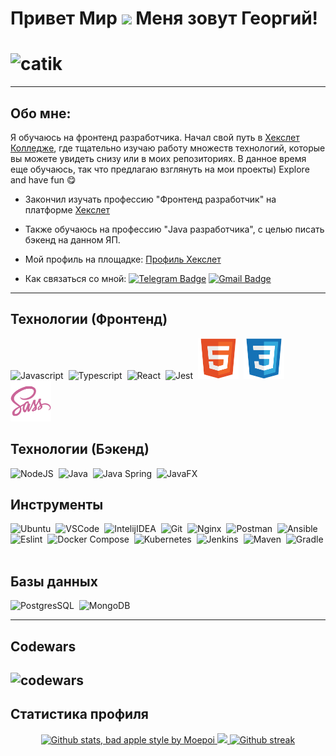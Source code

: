 # Привет Мир <img width="35px" src="https://github.com/user-attachments/assets/cc294e30-ea4e-4530-b09e-0bb6703f8fa4" />  Меня зовут Георгий!
# ![catik](https://github.com/Goga-Rid/Goga-Rid/assets/112984775/4c6f8a13-00b9-4533-a85b-520103e0cc50)

---

## Обо мне:

Я обучаюсь на фронтенд разработчика. Начал свой путь в <a href="https://hexly.ru/#">Хекслет Колледже</a>, где тщательно изучаю работу множеств технологий, которые вы можете увидеть снизу или в моих репозиториях. В данное время еще обучаюсь, так что предлагаю взглянуть на мои проекты) Explore and have fun :yum:
- Закончил изучать профессию "Фронтенд разработчик" на платформе <a href="https://ru.hexlet.io">Хекслет</a>

- Также обучаюсь на профессию "Java разработчика", с целью писать бэкенд на данном ЯП.

- Мой профиль на площадке: <a href="https://ru.hexlet.io/u/goga-rid">Профиль Хекслет</a>

- Как связаться со мной: [![Telegram Badge](https://img.shields.io/badge/-geo_rid-Swamp?style=flat&logo=Telegram&logoColor=white)](https://t.me/geo_rid) [![Gmail Badge](https://img.shields.io/badge/-Mail-blue?style=flat&logo=Gmail&logoColor=white)](mailto:wopa22@list.ru)
---
## Технологии (Фронтенд)
<div>
    <img width="65px" src="https://github.com/user-attachments/assets/5b9d84a5-ae92-4474-9116-f7502884b199" title="Javascript" alt="Javascript" />&nbsp;
    <img width="65px" src="https://github.com/user-attachments/assets/9e3e8a42-443a-41c0-a600-0024ac7c5329" title="Typescript" alt="Typescript" />&nbsp;
    <img width="65px" src="https://github.com/user-attachments/assets/dd33a113-05ae-41ec-b42a-06ef6034ce00" title="React" alt="React" />&nbsp;
    <img width="65px" src="https://github.com/user-attachments/assets/7fbdec0b-2472-4ab1-b793-1f89794c7b6c" title="Jest" alt="Jest" />&nbsp;
    <img width="65px" src="https://github.com/devicons/devicon/blob/master/icons/html5/html5-original.svg" title="HTML5" alt="HTML5" />&nbsp;
    <img width="65px" src="https://github.com/devicons/devicon/blob/master/icons/css3/css3-original.svg" title="CSS3" alt="CSS3" />&nbsp;
    <img width="65px" src="https://github.com/devicons/devicon/blob/master/icons/sass/sass-original.svg" title="Sass" alt="Sass" />&nbsp;
</div>

## Технологии (Бэкенд)
<div>
    <img width="65px"src="https://github.com/user-attachments/assets/45683a06-a07b-4420-883f-0c360895184e" title="NodeJS" alt="NodeJS" >&nbsp;
    <img width="65px" src="https://github.com/user-attachments/assets/74d0e608-1361-4406-aa1e-cdbcfeab5cbd" title="Java" alt="Java" />&nbsp;
    <img width="65px" src="https://github.com/user-attachments/assets/2a7a06d1-7f99-47cb-8196-9fd3597b0931" title="Java Spring" alt="Java Spring" />&nbsp;
    <img width="130px" src="https://upload.wikimedia.org/wikipedia/en/c/cc/JavaFX_Logo.png?20171126060508" title="JavaFX" alt="JavaFX" />&nbsp;
</div>

## Инструменты
<div>
    <img width="65px" src="https://github.com/user-attachments/assets/9059c9e1-af72-453b-8b26-d91a86fb4940" title="Ubuntu" alt="Ubuntu" />&nbsp;
    <img width="65px" src="https://github.com/user-attachments/assets/fd76e2de-612e-46c1-bab2-73bf88411b95" title="VSCode" alt="VSCode" />&nbsp;
    <img width="65px" src="https://github.com/user-attachments/assets/f50676b0-176f-46a0-b8c7-284c32b6e738" title="IntelijIDEA" alt="IntelijIDEA" />&nbsp;
    <img width="65px" src="https://github.com/user-attachments/assets/db981e78-0d91-4e3e-ba32-0a8c2782dc5a" title="Git" alt="Git" />&nbsp;
    <img width="65px" src="https://github.com/user-attachments/assets/81351f12-3b11-434b-b9d7-786b44f100b8" title="Nginx" alt="Nginx" />&nbsp;
    <img width="65px" src="https://github.com/user-attachments/assets/0eaf49ac-6276-42f5-a87c-98037972dc1b" title="Postman" alt="Postman" />&nbsp;
    <img width="65px" src="https://github.com/user-attachments/assets/a769e006-aa26-4681-b29a-ac1319624dbb" title="Ansible" alt="Ansible" />&nbsp;
    <img width="65px" src="https://github.com/user-attachments/assets/75e5ef28-1f23-455a-b75d-fc50fd2e4057" title="Eslint" alt="Eslint" />&nbsp;
    <img width="65px" src="https://github.com/user-attachments/assets/9b8a28ce-db86-4fd8-8991-14c83feb9263" title="Docker Compose" alt="Docker Compose" />&nbsp;
    <img width="65px" src="https://github.com/user-attachments/assets/175aebe8-bf3a-4849-a21a-ccb53a310216" title="Kubernetes" alt="Kubernetes" />&nbsp;
    <img width="65px" src="https://github.com/user-attachments/assets/d2e5cc71-1f7e-46de-91dc-894124747ccc" title="Jenkins" alt="Jenkins" />&nbsp;
    <img width="65px" src="https://github.com/user-attachments/assets/645a828f-39d2-43d4-96a1-29634099d2ed" title="Maven" alt="Maven" />&nbsp;
    <img width="65px" src="https://github.com/user-attachments/assets/145dfe38-eb0a-460c-b38d-867edafc662d" title="Gradle" alt="Gradle" />&nbsp;
</div>

## Базы данных
<div>
    <img width="65px" src="https://github.com/user-attachments/assets/1a460682-1ee2-41ca-b1e8-097ad6d2f33b" title="PostgresSQL" alt="PostgresSQL" />&nbsp;
    <img width="65px" src="https://github.com/user-attachments/assets/c82b0ff0-67bc-49eb-82cf-23cd5e511102" title="MongoDB" alt="MongoDB" />&nbsp;
</div>

---
## Codewars
![codewars](https://www.codewars.com/users/Goga-Rid/badges/large)
---

## Статистика профиля
  <section align="center">
    <a href="https://github.com/MariaClaraC">
      <img height="150em" alt="Github stats, bad apple style by Moepoi" src="https://bad-apple-github-readme.vercel.app/api?show_bg=1&username=Goga-Rid&show_icons=true&text_color=434d58&title_color=57A3FA&bg_color=00000000&hide_border=true">
      <img height="150em" src="https://github-readme-stats.vercel.app/api/top-langs/?username=Goga-Rid&show_icons=true&text_color=434d58&title_color=57A3FA&bg_color=00000000&hide_border=true&layout=compact">
      <img height="150em" alt="Github streak" src="http://github-readme-streak-stats.herokuapp.com?user=Goga-Rid&text_color=434d58&title_color=57A3FA&bg_color=00000000&hide_border=truehide_border=true&dates=DBDADA&currStreakLabel=FFFEFE&stroke=333333F9&ring=5094F0&fire=5094F0&sideNums=D5E5FA&sideLabels=FFFEFE&currStreakNum=D5E5FAF9](http://github-readme-streak-stats.herokuapp.com?user=MariaClaraC&hide_border=true&border_radius=20&date_format=n%2Fj%5B%2FY%5D&background=00000000&ring=57A3FA&fire=71A3FA&currStreakNum=FAFAFA&stroke=00000000&dates=434D58&sideNums=434D58&currStreakLabel=8396AC&sideLabels=8396AC)](https://git.io/streak-stats">
   </a>
  </section>
</div>
